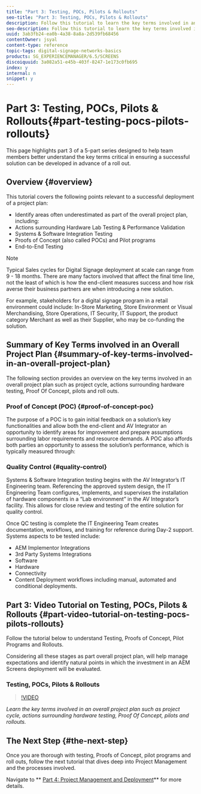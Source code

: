 ```yaml
---
title: "Part 3: Testing, POCs, Pilots & Rollouts"
seo-title: "Part 3: Testing, POCs, Pilots & Rollouts"
description: Follow this tutorial to learn the key terms involved in an overall project plan such as project cycle, actions surrounding hardware testing, Proof Of Concept, pilots and rollouts.
seo-description: Follow this tutorial to learn the key terms involved in an overall project plan such as project cycle, actions surrounding hardware testing, Proof Of Concept, pilots and rollouts.
uuid: 3ab3fb24-ea0b-4a38-8a8a-2d539fb68456
contentOwner: jsyal
content-type: reference
topic-tags: digital-signage-networks-basics
products: SG_EXPERIENCEMANAGER/6.5/SCREENS
discoiquuid: 3a082a51-e45b-403f-8247-1e173c0fb695
index: y
internal: n
snippet: y
---
```


# Part 3: Testing, POCs, Pilots & Rollouts{#part-testing-pocs-pilots-rollouts}

This page highlights part 3 of a 5-part series designed to help team members better understand the key terms critical in ensuring a successful solution can be developed in advance of a roll out.

## Overview {#overview}

This tutorial covers the following points relevant to a successful deployment of a project plan:

* Identify areas often underestimated as part of the overall project plan, including:
* Actions surrounding Hardware Lab Testing & Performance Validation
* Systems & Software Integration Testing
* Proofs of Concept (also called POCs) and Pilot programs
* End-to-End Testing

>[!NOTE]
>
>Typical Sales cycles for Digital Signage deployment at scale can range from 9 - 18 months. There are many factors involved that affect the final time line, not the least of which is how the end-client measures success and how risk averse their business partners are when introducing a new solution.

For example, stakeholders for a digital signage program in a retail environment could include: In-Store Marketing, Store Environment or Visual Merchandising, Store Operations, IT Security, IT Support, the product category Merchant as well as their Supplier, who may be co-funding the solution.

## Summary of Key Terms involved in an Overall Project Plan {#summary-of-key-terms-involved-in-an-overall-project-plan}

The following section provides an overview on the key terms involved in an overall project plan such as project cycle, actions surrounding hardware testing, Proof Of Concept, pilots and roll outs.

### Proof of Concept (POC) {#proof-of-concept-poc}

The purpose of a POC is to gain initial feedback on a solution’s key functionalities and allow both the end-client and AV Integrator an opportunity to identify areas for improvement and prepare assumptions surrounding labor requirements and resource demands. A POC also affords both parties an opportunity to assess the solution’s performance, which is typically measured through:

### Quality Control {#quality-control}

Systems & Software Integration testing begins with the AV Integrator’s IT Engineering team. Referencing the approved system design, the IT Engineering Team configures, implements, and supervises the installation of hardware components in a “Lab environment” in the AV Integrator’s facility. This allows for close review and testing of the entire solution for quality control.

Once QC testing is complete the IT Engineering Team creates documentation, workflows, and training for reference during Day-2 support. Systems aspects to be tested include:

* AEM Implementor Integrations
* 3rd Party Systems Integrations
* Software
* Hardware
* Connectivity
* Content Deployment workflows including manual, automated and conditional deployments.

## Part 3: Video Tutorial on Testing, POCs, Pilots & Rollouts {#part-video-tutorial-on-testing-pocs-pilots-rollouts}

Follow the tutorial below to understand Testing, Proofs of Concept, Pilot Programs and Rollouts.

Considering all these stages as part overall project plan, will help manage expectations and identify natural points in which the investment in an AEM Screens deployment will be evaluated.

### Testing, POCs, Pilots & Rollouts

>[!VIDEO](https://video.tv.adobe.com/v/28405)

*Learn the key terms involved in an overall project plan such as project cycle, actions surrounding hardware testing, Proof Of Concept, pilots and rollouts.*

## The Next Step {#the-next-step}

Once you are thorough with testing, Proofs of Concept, pilot programs and roll outs, follow the next tutorial that dives deep into Project Management and the processes involved.

Navigate to ** [Part 4: Project Management and Deployment](../../screens/using/project-management-and-deployment.md)** for more details.

